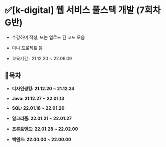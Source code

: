 # ✅[k-digital] 웹 서비스 풀스택 개발 (7회차 G반)

- 수강하며 작성, 또는 업로드 된 코드 모음

- 미니 프로젝트 등

- 교육기간 : 21.12.20 ~ 22.06.09

## 📃목차


- <strong>디자인씽킹: 21.12.20 ~ 21.12.24</strong>


- <strong>Java: 21.12.27 ~ 22.01.13</strong>


- <strong>SQL: 22.01.18 ~ 22.01.20</strong>


- <strong>알고리즘: 22.01.21 ~ 22.01.27</strong>


- <strong>프론트엔드: 22.01.28 ~ 22.02.00</strong>


- <strong>백엔드: 22.00.00 ~ 22.00.00</strong>


